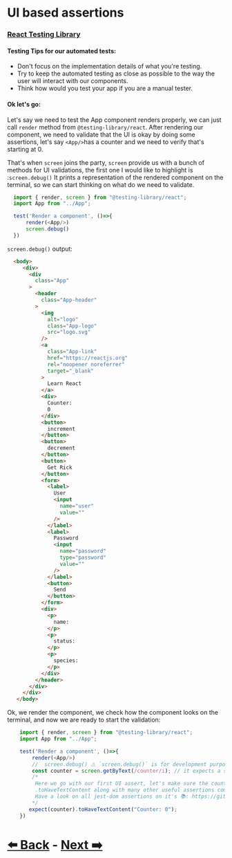 # UI based assertions


### [React Testing Library](https://testing-library.com/)

#### Testing Tips for our automated tests:
  - Don't focus on the implementation details of what you're testing. 
  - Try to keep the automated testing as close as possible to the way the user will interact with our components.
  - Think how would you test your app if you are a manual tester.


#### Ok let's go:
   Let's say we need to test the App component renders properly, we can just call `render` method from `@testing-library/react`.
   After rendering our component, we need to validate that the UI is okay by doing some assertions, let's say `<App/>`has a counter and we need to verify that's starting at 0.

   That's when `screen` joins the party, `screen` provide us with a bunch of methods for UI validations, the first one I would like to highlight is :`screen.debug()` It prints a representation of the rendered component on the terminal, so we can start thinking on what do we need to validate. 

  ```js
    import { render, screen } from "@testing-library/react";
    import App from "../App";

    test('Render a component', ()=>{
        render(<App/>)
        screen.debug()
    })
   ```
   `screen.debug()` output:
   ```html 
     <body>
        <div>
          <div
            class="App"
          >
            <header
              class="App-header"
            >
              <img
                alt="logo"
                class="App-logo"
                src="logo.svg"
              />
              <a
                class="App-link"
                href="https://reactjs.org"
                rel="noopener noreferrer"
                target="_blank"
              >
                Learn React
              </a>
              <div>
                Counter: 
                0
              </div>
              <button>
                increment
              </button>
              <button>
                decrement
              </button>
              <button>
                Get Rick
              </button>
              <form>
                <label>
                  User
                  <input
                    name="user"
                    value=""
                  />
                </label>
                <label>
                  Password
                  <input
                    name="password"
                    type="password"
                    value=""
                  />
                </label>
                <button>
                  Send
                </button>
              </form>
              <div>
                <p>
                  name: 
                </p>
                <p>
                  status: 
                </p>
                <p>
                  species: 
                </p>
              </div>
            </header>
          </div>
        </div>
      </body>
   ```

   Ok, we render the component, we check how the component looks on the terminal, and now we are ready to start the validation:
  ```js
      import { render, screen } from "@testing-library/react";
      import App from "../App";

      test('Render a component', ()=>{
          render(<App/>)
          //  screen.debug() ⚠️ `screen.debug()` is for development purposes only so you should remove it when you are done.
          const counter = screen.getByText(/counter/i); // it expects a string or Regex to get the element.
          /*
           Here we go with our first UI assert, let's make sure the counter starts at `0`
           .toHaveTextContent along with many other useful assertions comes from `jest-dom`
           Have a look on all jest-dom assertions on it's 📚: https://github.com/testing-library/jest-dom#table-of-contents
          */
         expect(counter).toHaveTextContent("Counter: 0");
      })
  ```
# [⬅️ Back](https://github.com/facundop3/testing-react-workshop/blob/main/src/__tests__/jest-elevator-picht.md) - [Next ➡️](https://github.com/facundop3/testing-react-workshop/blob/main/src/__tests__/userEvent.md)
